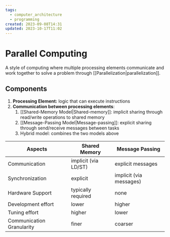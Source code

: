 ```yaml
---
tags:
  - computer_architecture
  - programming
created: 2023-09-08T14:31
updated: 2023-10-17T11:02
---
```

# Parallel Computing

A style of computing where multiple processing elements communicate and work together to solve a problem through [[Parallelization|parallelization]].

## Components

1. **Processing Element:** logic that can execute instructions
2. **Communication between processing elements**:
	1. [[Shared-Memory Model|Shared-memory]]: implicit sharing through read/write operations to shared memory
	2. [[Message-Passing Model|Message-passing]]: explicit sharing through send/receive messages between tasks
	3. Hybrid model: combines the two models above

| Aspects                   | Shared Memory        | Message Passing         |
| ------------------------- | -------------------- | ----------------------- |
| Communication             | implicit (via LD/ST) | explicit messages       |
| Synchronization           | explicit             | implicit (via messages) |
| Hardware Support          | typically required   | none                    |
| Development effort        | lower                | higher                  |
| Tuning effort             | higher               | lower                   |
| Communication Granularity | finer                | coarser                 | 


